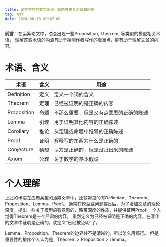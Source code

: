```yaml
---
title: 运筹写作的数学定理、命题等相关术语和应用
tag: 写作
date: 2024-08-18 00:07:00
---
```


**前言**：在运筹论文中，总会出现一些Proposition, Theorem, 等类似的模型相关术语，
理解这些术语的内涵有助于揣测作者写作的着重点，更有助于理解文章的内容。

# 术语、含义
| 术语        | 含义 | 用途                                   |
| ----------- | ---- | -------------------------------------- |
| Definition  | 定义 | 定义一个词的含义                       |
| Theorem     | 定理 | 已经被证明的是正确的内容               |
| Proposition | 命题 | 不那么重要，但是又有点意思的正确的陈述 |
| Lemma       | 引理 | 用于证明其他内容的正确陈述             |
| Corollary   | 推论 | 从定理或命题中推导的正确陈述           |
| Proof       | 证明 | 解释写的东西为什么是正确的             |
| Conjecture  | 猜想 | 认为是正确的，但是没证出来的陈述       |
| Axiom       | 公理 | 关于数学的基本假设                     |

# 个人理解
上述的术语在应用类型的运筹文章中，比较常见的有Definition、Theorem、Proposition、Lemma、Proof。
通常在模型或问题提出后，为了增加文章的理论深度，提出一些关于模型的有意思的、略带深度的性质，并提供证明Proof。
个人觉得Theorem是一个严肃的内容，
虽然定义为已经被证明是正确的内容，在写作的文章中证明是正确的，就定义“已经被证明”了。

Lemma、Proposition、Theorem的边界并不是清晰的，所以怎么用都行。
但是重要性的排序个人认为是：Theorem > Proposition > Lemma。